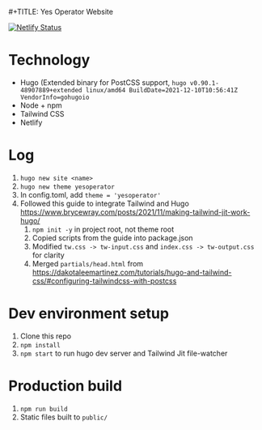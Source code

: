 #+TITLE: Yes Operator Website

[![Netlify Status](https://api.netlify.com/api/v1/badges/b3dac31e-a357-4a01-866e-dff861f4fe17/deploy-status)](https://app.netlify.com/sites/frosty-khorana-da68bf/deploys)

# Technology

- Hugo (Extended binary for PostCSS support, `hugo v0.90.1-48907889+extended linux/amd64 BuildDate=2021-12-10T10:56:41Z VendorInfo=gohugoio`
- Node + npm
- Tailwind CSS
- Netlify

# Log

1. `hugo new site <name>`
2. `hugo new theme yesoperator`
3. In config.toml, add `theme = 'yesoperator'`
4. Followed this guide to integrate Tailwind and Hugo https://www.brycewray.com/posts/2021/11/making-tailwind-jit-work-hugo/
   1. `npm init -y` in project root, not theme root
   2. Copied scripts from the guide into package.json
   3. Modified `tw.css -> tw-input.css` and `index.css -> tw-output.css` for clarity
   4. Merged `partials/head.html` from https://dakotaleemartinez.com/tutorials/hugo-and-tailwind-css/#configuring-tailwindcss-with-postcss

# Dev environment setup

1. Clone this repo
2. `npm install`
3. `npm start` to run hugo dev server and Tailwind Jit file-watcher

# Production build

1. `npm run build`
2. Static files built to `public/` 
